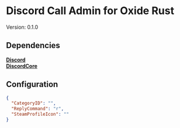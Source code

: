 # Discord Call Admin for Oxide Rust

Version: 0.1.0

## Dependencies

**[Discord](https://umod.org/extensions/discord)**  
**[DiscordCore](https://umod.org/plugins/discord-core)**

## Configuration

```json
{
  "CategoryID": "",
  "ReplyCommand": "r",
  "SteamProfileIcon": ""
}
```
